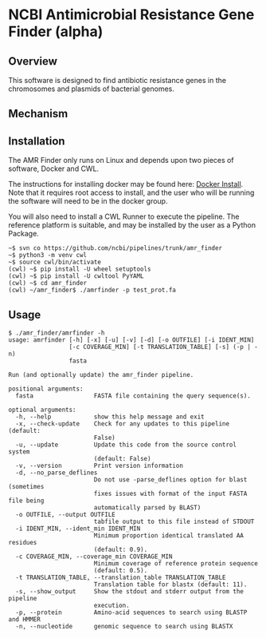 # NCBI Antimicrobial Resistance Gene Finder (alpha)

## Overview

This software is designed to find antibiotic resistance genes in the chromosomes and plasmids of bacterial genomes.  

## Mechanism

## Installation

The AMR Finder only runs on Linux and depends upon two pieces of software, Docker and CWL.

The instructions for installing docker may be found here: [Docker Install](https://docs.docker.com/install/).
Note that it requires root access to install, and the user who will be running the software will need to be in the docker group.

You will also need to install a CWL Runner to execute the pipeline. The reference platform is suitable, and may be installed by the user as a Python Package.

```shell
~$ svn co https://github.com/ncbi/pipelines/trunk/amr_finder
~$ python3 -m venv cwl
~$ source cwl/bin/activate
(cwl) ~$ pip install -U wheel setuptools
(cwl) ~$ pip install -U cwltool PyYAML
(cwl) ~$ cd amr_finder
(cwl) ~/amr_finder$ ./amrfinder -p test_prot.fa
```


## Usage

```shell
$ ./amr_finder/amrfinder -h
usage: amrfinder [-h] [-x] [-u] [-v] [-d] [-o OUTFILE] [-i IDENT_MIN]
                 [-c COVERAGE_MIN] [-t TRANSLATION_TABLE] [-s] (-p | -n)
                 fasta

Run (and optionally update) the amr_finder pipeline.

positional arguments:
  fasta                 FASTA file containing the query sequence(s).

optional arguments:
  -h, --help            show this help message and exit
  -x, --check-update    Check for any updates to this pipeline (default:
                        False)
  -u, --update          Update this code from the source control system
                        (default: False)
  -v, --version         Print version information
  -d, --no_parse_deflines
                        Do not use -parse_deflines option for blast (sometimes
                        fixes issues with format of the input FASTA file being
                        automatically parsed by BLAST)
  -o OUTFILE, --output OUTFILE
                        tabfile output to this file instead of STDOUT
  -i IDENT_MIN, --ident_min IDENT_MIN
                        Minimum proportion identical translated AA residues
                        (default: 0.9).
  -c COVERAGE_MIN, --coverage_min COVERAGE_MIN
                        Minimum coverage of reference protein sequence
                        (default: 0.5).
  -t TRANSLATION_TABLE, --translation_table TRANSLATION_TABLE
                        Translation table for blastx (default: 11).
  -s, --show_output     Show the stdout and stderr output from the pipeline
                        execution.
  -p, --protein         Amino-acid sequences to search using BLASTP and HMMER
  -n, --nucleotide      genomic sequence to search using BLASTX
```